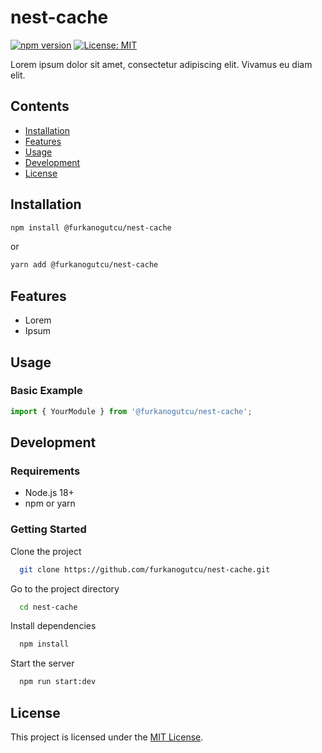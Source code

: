 # nest-cache

[![npm version](https://img.shields.io/npm/v/@furkanogutcu/nest-cache.svg)](https://www.npmjs.com/package/@furkanogutcu/nest-cache)
[![License: MIT](https://img.shields.io/badge/License-MIT-yellow.svg)](https://opensource.org/licenses/MIT)

Lorem ipsum dolor sit amet, consectetur adipiscing elit. Vivamus eu diam elit.

## Contents

- [Installation](#installation)
- [Features](#features)
- [Usage](#usage)
- [Development](#development)
- [License](#license)

## Installation

```bash
npm install @furkanogutcu/nest-cache
```

or

```bash
yarn add @furkanogutcu/nest-cache
```

## Features

- Lorem
- Ipsum

## Usage

### Basic Example

```typescript
import { YourModule } from '@furkanogutcu/nest-cache';
```

## Development

### Requirements

- Node.js 18+
- npm or yarn

### Getting Started

Clone the project

```bash
  git clone https://github.com/furkanogutcu/nest-cache.git
```

Go to the project directory

```bash
  cd nest-cache
```

Install dependencies

```bash
  npm install
```

Start the server

```bash
  npm run start:dev
```

## License

This project is licensed under the [MIT License](LICENSE).
